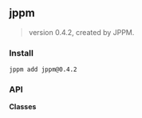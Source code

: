 ## jppm
> version 0.4.2, created by JPPM.


### Install
```
jppm add jppm@0.4.2
```

### API
**Classes**